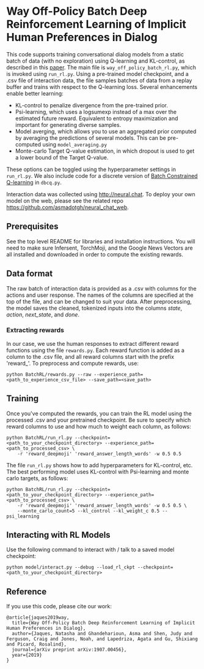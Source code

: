 # Way Off-Policy Batch Deep Reinforcement Learning of Implicit Human Preferences in Dialog

This code supports training conversational dialog models from a static batch of data (with no exploration) using Q-learning and KL-control, as described in this [paper](https://arxiv.org/abs/1907.00456). The main file is ```way_off_policy_batch_rl.py```, which is invoked using ```run_rl.py```. Using a pre-trained model checkpoint, and a .csv file of interaction data, the file samples batches of data from a replay buffer and trains with respect to the Q-learning loss. Several enhancements enable better learning:
  * KL-control to penalize divergence from the pre-trained prior.
  * Psi-learning, which uses a logsumexp instead of a max over the estimated future reward. Equivalent to entropy maximization and important for generating diverse samples.
  * Model averging, which allows you to use an aggregated prior computed by averaging the predictions of several models. This can be pre-computed using ```model_averaging.py```
  * Monte-carlo Target Q-value estimation, in which dropout is used to get a lower bound of the Target Q-value.

These options can be toggled using the hyperparameter settings in ```run_rl.py```. We also include code for a discrete version of [Batch Constrained Q-learning](https://arxiv.org/abs/1812.02900) in ```dbcq.py```.

Interaction data was collected using http://neural.chat. To deploy your own model on the web, please see the related repo https://github.com/asmadotgh/neural_chat_web.

## Prerequisites
See the top level README for libraries and installation instructions. You will need to make sure Infersent, TorchMoji, and the Google News Vectors are all installed and downloaded in order to compute the existing rewards.

## Data format
The raw batch of interaction data is provided as a .csv with columns for the actions and user response. The names of the columns are specified at the top of the file, and can be changed to suit your data. After preprocessing, the model saves the cleaned, tokenized inputs into the columns *state*, *action*, *next_state*, and *done*.

### Extracting rewards
In our case, we use the human responses to extract different reward functions using the file ```rewards.py```. Each reward function is added as a column to the .csv file, and all reward columns start with the prefix 'reward_'. To preprocess and compute rewards, use:

```
python BatchRL/rewards.py --raw --experience_path=<path_to_experience_csv_file> --save_path=<save_path>
```

## Training
Once you've computed the rewards, you can train the RL model using the processed .csv and your pretrained checkpoint. Be sure to specify which reward columns to use and how much to weight each column, as follows:

```
python BatchRL/run_rl.py --checkpoint=<path_to_your_checkpoint_directory> --experience_path=<path_to_processed_csv> \
    -r 'reward_deepmoji' 'reward_answer_length_words' -w 0.5 0.5
```

The file ```run_rl.py``` shows how to add hyperparameters for KL-control, etc. The best performing model uses KL-control with Psi-learning and monte carlo targets, as follows:

```
python BatchRL/run_rl.py --checkpoint=<path_to_your_checkpoint_directory> --experience_path=<path_to_processed_csv> \
    -r 'reward_deepmoji' 'reward_answer_length_words' -w 0.5 0.5 \
    --monte_carlo_count=5 --kl_control --kl_weight_c 0.5 --psi_learning
```

## Interacting with RL Models

Use the following command to interact with / talk to a saved model checkpoint:
```
python model/interact.py --debug --load_rl_ckpt --checkpoint=<path_to_your_checkpoint_directory>
```

## Reference
If you use this code, please cite our work:
```
@article{jaques2019way,
  title={Way Off-Policy Batch Deep Reinforcement Learning of Implicit Human Preferences in Dialog},
  author={Jaques, Natasha and Ghandeharioun, Asma and Shen, Judy and Ferguson, Craig and Jones, Noah, and Lapedriza, Agata and Gu, Shixiang and Picard, Rosalind},
  journal={arXiv preprint arXiv:1907.00456},
  year={2019}
}
```

